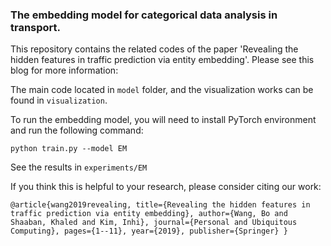 ### The embedding model for categorical data analysis in transport.

This repository contains the related codes of the paper 'Revealing the hidden features in traffic prediction via entity embedding'. Please see this blog for more information:



The main code located in `model` folder, and the visualization works can be found in `visualization`.

To run the embedding model, you will need to install PyTorch environment and run the following command:

`python train.py --model EM`

See the results in `experiments/EM`



If you think this is helpful to your research, please consider citing our work:

`
@article{wang2019revealing,
  title={Revealing the hidden features in traffic prediction via entity embedding},
  author={Wang, Bo and Shaaban, Khaled and Kim, Inhi},
  journal={Personal and Ubiquitous Computing},
  pages={1--11},
  year={2019},
  publisher={Springer}
}
`

